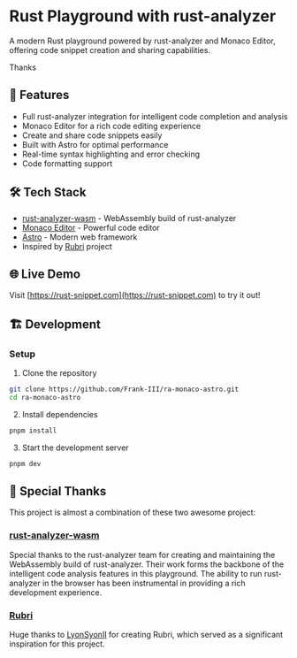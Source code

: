 # Rust Playground with rust-analyzer

A modern Rust playground powered by rust-analyzer and Monaco Editor, offering code snippet creation and sharing capabilities.

Thanks 

## 🚀 Features

- Full rust-analyzer integration for intelligent code completion and analysis
- Monaco Editor for a rich code editing experience
- Create and share code snippets easily
- Built with Astro for optimal performance
- Real-time syntax highlighting and error checking
- Code formatting support

## 🛠️ Tech Stack

- [rust-analyzer-wasm](https://github.com/rust-analyzer/rust-analyzer-wasm) - WebAssembly build of rust-analyzer
- [Monaco Editor](https://microsoft.github.io/monaco-editor/) - Powerful code editor
- [Astro](https://astro.build) - Modern web framework
- Inspired by [Rubri](https://github.com/LyonSyonII/rubri) project

## 🌐 Live Demo

Visit [https://rust-snippet.com](https://rust-snippet.com) to try it out!

## 🏗️ Development

### Setup

1. Clone the repository
```bash
git clone https://github.com/Frank-III/ra-monaco-astro.git
cd ra-monaco-astro
```

2.	Install dependencies
```bash
pnpm install
```
3.	Start the development server
```bash
pnpm dev
```

## 🙏 Special Thanks

This project is almost a combination of these two awesome project: 

### [rust-analyzer-wasm](https://github.com/rust-analyzer/rust-analyzer-wasm)
Special thanks to the rust-analyzer team for creating and maintaining the WebAssembly build of rust-analyzer. Their work forms the backbone of the intelligent code analysis features in this playground. The ability to run rust-analyzer in the browser has been instrumental in providing a rich development experience.

### [Rubri](https://github.com/LyonSyonII/rubri)
Huge thanks to [LyonSyonII](https://github.com/LyonSyonII) for creating Rubri, which served as a significant inspiration for this project. 